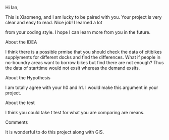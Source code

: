Hi Ian,

This is Xiaomeng, and I am lucky to be paired with you. Your project is very clear and easy to read. Nice job! I learned a lot 

from your coding style. I hope I can learn more from you in the future.

About the IDEA

I think there is a possible prmise that you should check the data of citibikes supplyments for different docks and find the differences. What if people in no-boundry areas want to borrow bikes but find there are not enough? Thus the data of starttime would not exsit whereas the demand exsits.

About the Hypothesis

I am totally agree with your h0 and h1. I would make this argument in your project.

About the test

I think you could take t test for what you are comparing are means.

Comments

It is wonderful to do this project along with GIS. 
